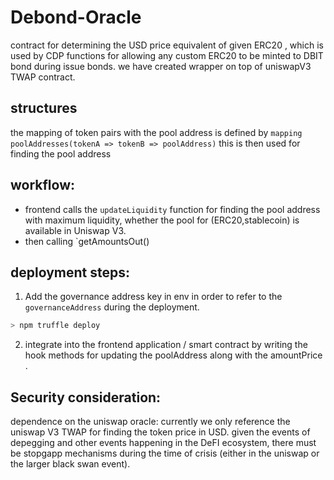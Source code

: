 # Debond-Oracle

contract for determining the USD price  equivalent of given ERC20 , which is used by CDP functions for allowing any custom ERC20 to be minted to DBIT bond during issue bonds. we have created wrapper on top of uniswapV3 TWAP  contract.


## structures

the mapping of token pairs with the pool address is defined by `mapping poolAddresses(tokenA => tokenB => poolAddress)` this is then used for finding the pool address 

## workflow:

- frontend calls the `updateLiquidity` function for finding  the pool address with maximum liquidity, whether the pool for (ERC20,stablecoin) is available in Uniswap V3.
- then calling `getAmountsOut()



## deployment steps:

1. Add the governance address key in env in order to refer to the `governanceAddress` during the deployment.

```bash
> npm truffle deploy

```

2. integrate into the frontend application / smart contract by writing the hook methods for updating the poolAddress along with the amountPrice .


## Security consideration:

 dependence on the uniswap oracle: currently we only reference the uniswap V3 TWAP for finding the token price in USD. given the events of depegging and other events happening in the DeFI ecosystem, there must be stopgapp mechanisms during the time of crisis (either in the uniswap or the larger black swan event). 

